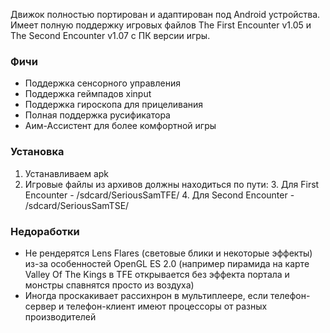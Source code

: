 Движок полностью портирован и адаптирован под Android устройства. Имеет полную поддержку игровых файлов The First Encounter v1.05 и The Second Encounter v1.07 с ПК версии игры.

### Фичи

* Поддержка сенсорного управления
* Поддержка геймпадов xinput
* Поддержка гироскопа для прицеливания
* Полная поддержка русификатора
* Аим-Ассистент для более комфортной игры

### Установка

1. Устанавливаем apk
2. Игровые файлы из архивов должны находиться по пути:
	3. Для First Encounter - /sdcard/SeriousSamTFE/
	4. Для Second Encounter - /sdcard/SeriousSamTSE/

### Недоработки

* Не рендерятся Lens Flares (световые блики и некоторые эффекты) из-за особенностей OpenGL ES 2.0 (например пирамида на карте Valley Of The Kings в TFE открывается без эффекта портала и монстры спавнятся просто из воздуха)
* Иногда проскакивает рассихнрон в мультиплеере, если телефон-сервер и телефон-клиент имеют процессоры от разных производителей